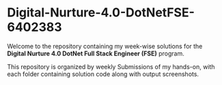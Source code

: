 # Digital-Nurture-4.0-DotNetFSE-6402383

Welcome to the repository containing my week-wise solutions for the **Digital Nurture 4.0 DotNet Full Stack Engineer (FSE)** program.

This repository is organized by weekly Submissions of my hands-on, with each folder containing solution code along with output screenshots.
